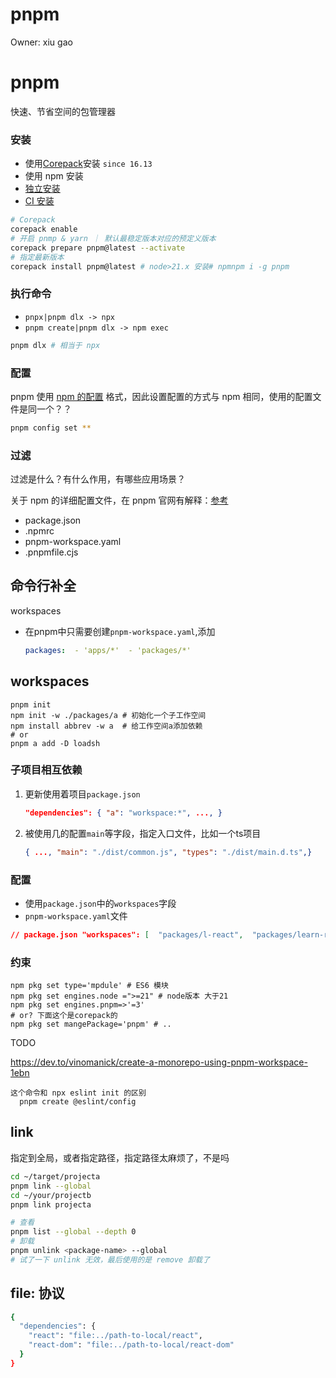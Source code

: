 # pnpm

Owner: xiu gao

# pnpm

快速、节省空间的包管理器

### 安装

- 使用[Corepack](https://nodejs.org/api/corepack.html)安装 `since 16.13`
- 使用 npm 安装
- [独立安装](https://pnpm.io/zh/installation#%E4%BD%BF%E7%94%A8%E7%8B%AC%E7%AB%8B%E8%84%9A%E6%9C%AC%E5%AE%89%E8%A3%85)
- [CI 安装](https://pnpm.io/zh/continuous-integration)

```bash
# Corepack
corepack enable 
# 开启 pnmp & yarn ｜ 默认最稳定版本对应的预定义版本
corepack prepare pnpm@latest --activate
# 指定最新版本
corepack install pnpm@latest # node>21.x 安装# npmnpm i -g pnpm
```

### 执行命令

- `pnpx|pnpm dlx -> npx`
- `pnpm create|pnpm dlx -> npm exec`

```bash
pnpm dlx # 相当于 npx
```

### 配置

pnpm 使用 [npm 的配置](https://docs.npmjs.com/misc/config) 格式，因此设置配置的方式与 npm 相同，使用的配置文件是同一个？？

```bash
pnpm config set **
```

### 过滤

过滤是什么？有什么作用，有哪些应用场景？

关于 npm 的详细配置文件，在 pnpm 官网有解释：[参考](https://pnpm.io/zh/package_json)

- package.json
- .npmrc
- pnpm-workspace.yaml
- .pnpmfile.cjs

## 命令行补全

workspaces

- 在pnpm中只需要创建`pnpm-workspace.yaml`,添加
    
    ```yaml
    packages:  - 'apps/*'  - 'packages/*'
    ```
    

## workspaces

```
pnpm init
npm init -w ./packages/a # 初始化一个子工作空间
npm install abbrev -w a  # 给工作空间a添加依赖
# or
pnpm a add -D loadsh
```

### 子项目相互依赖

1. 更新使用着项目`package.json`
    
    ```json
    "dependencies": { "a": "workspace:*", ..., }
    ```
    
2. 被使用几的配置`main`等字段，指定入口文件，比如一个ts项目
    
    ```json
    { ..., "main": "./dist/common.js", "types": "./dist/main.d.ts",}
    ```
    

### 配置

- 使用`package.json`中的`workspaces`字段
- `pnpm-workspace.yaml`文件

```json
// package.json "workspaces": [  "packages/l-react",  "packages/learn-react"]// pnpm-workspace.yamlpackages:  - 'apps/*'  - 'packages/*'
```

### 约束

```
npm pkg set type='mpdule' # ES6 模块
npm pkg set engines.node =">=21" # node版本 大于21
npm pkg set engines.pnpm=>'=3'
# or? 下面这个是corepack的
npm pkg set mangePackage='pnpm' # ..

```

TODO

https://dev.to/vinomanick/create-a-monorepo-using-pnpm-workspace-1ebn

```
这个命令和 npx eslint init 的区别
  pnpm create @eslint/config

```

## link

指定到全局，或者指定路径，指定路径太麻烦了，不是吗

```bash
cd ~/target/projecta
pnpm link --global
cd ~/your/projectb
pnpm link projecta

# 查看
pnpm list --global --depth 0
# 卸载
pnpm unlink <package-name> --global
# 试了一下 unlink 无效，最后使用的是 remove 卸载了
```

## file: 协议

```bash
{
  "dependencies": {
    "react": "file:../path-to-local/react",
    "react-dom": "file:../path-to-local/react-dom"
  }
}
```